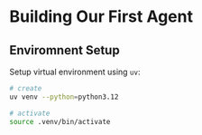 # Building Our First Agent

## Enviromnent Setup

Setup virtual environment using `uv`:

```bash
# create
uv venv --python=python3.12 

# activate
source .venv/bin/activate
```